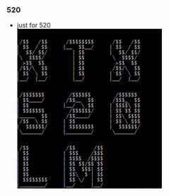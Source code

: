 ### 520

+ just for 520  
![images](https://github.com/xtx1130/for520/blob/master/images/520.png "啥玩意？520")